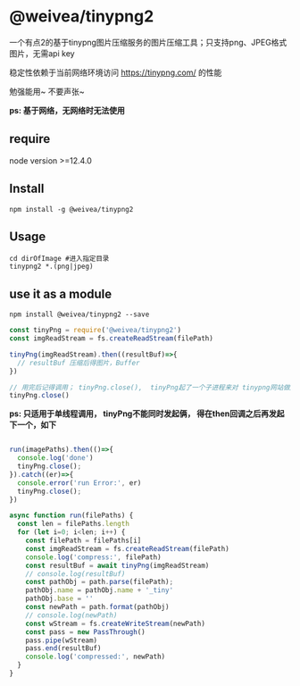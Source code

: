 # @weivea/tinypng2
一个有点2的基于tinypng图片压缩服务的图片压缩工具；只支持png、JPEG格式图片，无需api key

稳定性依赖于当前网络环境访问 https://tinypng.com/ 的性能

勉强能用~ 不要声张~

**ps: 基于网络，无网络时无法使用**

## require

node version >=12.4.0

## Install

`npm install -g @weivea/tinypng2`

## Usage

```shell
cd dirOfImage #进入指定目录
tinypng2 *.(png|jpeg)
```

## use it as a module



`npm install @weivea/tinypng2 --save`

```javascript
const tinyPng = require('@weivea/tinypng2')
const imgReadStream = fs.createReadStream(filePath)

tinyPng(imgReadStream).then((resultBuf)=>{
  // resultBuf 压缩后得图片，Buffer
})

// 用完后记得调用； tinyPng.close(),  tinyPng起了一个子进程来对 tinypng网站做爬虫
tinyPng.close()
```

**ps: 只适用于单线程调用， tinyPng不能同时发起俩， 得在then回调之后再发起下一个，如下**

```javascript

run(imagePaths).then(()=>{
  console.log('done')
  tinyPng.close();
}).catch((er)=>{
  console.error('run Error:', er)
  tinyPng.close();
})

async function run(filePaths) {
  const len = filePaths.length
  for (let i=0; i<len; i++) {
    const filePath = filePaths[i]
    const imgReadStream = fs.createReadStream(filePath)
    console.log('compress:', filePath)
    const resultBuf = await tinyPng(imgReadStream)
    // console.log(resultBuf)
    const pathObj = path.parse(filePath);
    pathObj.name = pathObj.name + '_tiny'
    pathObj.base = ''
    const newPath = path.format(pathObj)
    // console.log(newPath)
    const wStream = fs.createWriteStream(newPath) 
    const pass = new PassThrough()
    pass.pipe(wStream)
    pass.end(resultBuf)
    console.log('compressed:', newPath)
  }
}
```